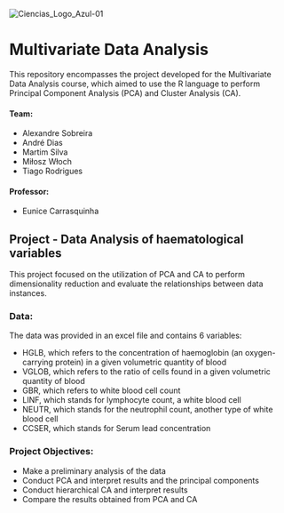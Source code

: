 ![Ciencias_Logo_Azul-01](https://user-images.githubusercontent.com/106987072/228209396-a8737601-f28f-486e-8566-918709663369.png)


# Multivariate Data Analysis
This repository encompasses the project developed for the Multivariate Data Analysis course, which aimed to use the R language to perform Principal Component Analysis (PCA) and Cluster Analysis (CA).


#### Team:
- Alexandre Sobreira
- André Dias
- Martim Silva
- Miłosz Włoch
- Tiago Rodrigues

#### Professor: 
- Eunice Carrasquinha


## Project - Data Analysis of haematological variables
This project focused on the utilization of PCA and CA to perform dimensionality reduction and evaluate the relationships between data instances.

### Data:
The data was provided in an excel file and contains 6 variables:
- HGLB, which refers to the concentration of haemoglobin (an oxygen-carrying protein) in a given volumetric quantity of blood
- VGLOB, which refers to the ratio of cells found in a given volumetric quantity of blood
- GBR, which refers to white blood cell count
- LINF, which stands for lymphocyte count, a white blood cell
- NEUTR, which stands for the neutrophil count, another type of white blood cell
- CCSER, which stands for Serum lead concentration

### Project Objectives:
- Make a preliminary analysis of the data
- Conduct PCA and interpret results and the principal components
- Conduct hierarchical CA and interpret results
- Compare the results obtained from PCA and CA
